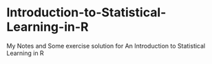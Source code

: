 # Introduction-to-Statistical-Learning-in-R
My Notes and Some exercise solution for An Introduction to Statistical Learning in R
